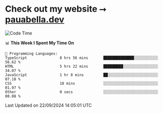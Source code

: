 # Check out my website ⭢ [pauabella.dev](https://pauabella.dev)

<!--START_SECTION:waka-->
![Code Time](http://img.shields.io/badge/Code%20Time-3%2C741%20hrs%2043%20mins-blue)

📊 **This Week I Spent My Time On** 

```text
💬 Programming Languages: 
TypeScript               8 hrs 56 mins       ██████████████░░░░░░░░░░░   56.62 % 
HTML                     5 hrs 22 mins       █████████░░░░░░░░░░░░░░░░   34.07 % 
JavaScript               1 hr 8 mins         ██░░░░░░░░░░░░░░░░░░░░░░░   07.18 % 
CSS                      18 mins             ░░░░░░░░░░░░░░░░░░░░░░░░░   01.97 % 
Other                    0 secs              ░░░░░░░░░░░░░░░░░░░░░░░░░   00.08 % 
```


 Last Updated on 22/09/2024 14:05:01 UTC
<!--END_SECTION:waka-->
